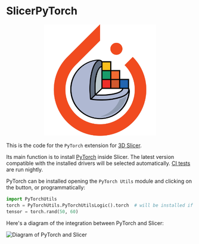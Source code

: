 # SlicerPyTorch

<p align="center">
  <img src="https://raw.githubusercontent.com/fepegar/SlicerPyTorch/master/PyTorch.png" alt="SlicerPyTorch logo" width=300>
</p>

This is the code for the `PyTorch` extension for [3D Slicer](https://www.slicer.org/).

Its main function is to install [PyTorch](https://pytorch.org/) inside Slicer.
The latest version compatible with the installed drivers will be selected automatically.
[CI tests](https://slicer.cdash.org/index.php?project=SlicerPreview&filtercount=1&showfilters=1&field1=buildname&compare1=63&value1=PyTorch) are run nightly.

PyTorch can be installed opening the `PyTorch Utils` module and clicking on the button, or programmatically:

```python
import PyTorchUtils
torch = PyTorchUtils.PyTorchUtilsLogic().torch  # will be installed if necessary
tensor = torch.rand(50, 60)
```

Here's a diagram of the integration between PyTorch and Slicer:

![Diagram of PyTorch and Slicer](https://raw.githubusercontent.com/NA-MIC/ProjectWeek/master/PW35_2021_Virtual/Projects/PyTorchIntegration/diagram.svg)
